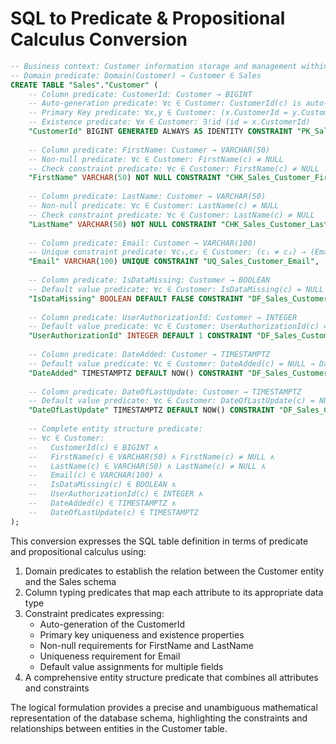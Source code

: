 # SQL to Predicate & Propositional Calculus Conversion

```sql
-- Business context: Customer information storage and management within the Sales domain
-- Domain predicate: Domain(Customer) → Customer ∈ Sales
CREATE TABLE "Sales"."Customer" (
    -- Column predicate: CustomerId: Customer → BIGINT
    -- Auto-generation predicate: ∀c ∈ Customer: CustomerId(c) is auto-generated
    -- Primary Key predicate: ∀x,y ∈ Customer: (x.CustomerId = y.CustomerId) → (x = y)
    -- Existence predicate: ∀x ∈ Customer: ∃!id (id = x.CustomerId)
    "CustomerId" BIGINT GENERATED ALWAYS AS IDENTITY CONSTRAINT "PK_Sales_Customer" PRIMARY KEY,
    
    -- Column predicate: FirstName: Customer → VARCHAR(50)
    -- Non-null predicate: ∀c ∈ Customer: FirstName(c) ≠ NULL
    -- Check constraint predicate: ∀c ∈ Customer: FirstName(c) ≠ NULL
    "FirstName" VARCHAR(50) NOT NULL CONSTRAINT "CHK_Sales_Customer_FirstName" CHECK ("FirstName" IS NOT NULL),
    
    -- Column predicate: LastName: Customer → VARCHAR(50)
    -- Non-null predicate: ∀c ∈ Customer: LastName(c) ≠ NULL
    -- Check constraint predicate: ∀c ∈ Customer: LastName(c) ≠ NULL
    "LastName" VARCHAR(50) NOT NULL CONSTRAINT "CHK_Sales_Customer_LastName" CHECK ("LastName" IS NOT NULL),
    
    -- Column predicate: Email: Customer → VARCHAR(100)
    -- Unique constraint predicate: ∀c₁,c₂ ∈ Customer: (c₁ ≠ c₂) → (Email(c₁) ≠ Email(c₂) ∨ Email(c₁) = NULL ∨ Email(c₂) = NULL)
    "Email" VARCHAR(100) UNIQUE CONSTRAINT "UQ_Sales_Customer_Email",
    
    -- Column predicate: IsDataMissing: Customer → BOOLEAN
    -- Default value predicate: ∀c ∈ Customer: IsDataMissing(c) = NULL → IsDataMissing(c) := FALSE
    "IsDataMissing" BOOLEAN DEFAULT FALSE CONSTRAINT "DF_Sales_Customer_IsDataMissing",
    
    -- Column predicate: UserAuthorizationId: Customer → INTEGER
    -- Default value predicate: ∀c ∈ Customer: UserAuthorizationId(c) = NULL → UserAuthorizationId(c) := 1
    "UserAuthorizationId" INTEGER DEFAULT 1 CONSTRAINT "DF_Sales_Customer_UserAuthorizationId",
    
    -- Column predicate: DateAdded: Customer → TIMESTAMPTZ
    -- Default value predicate: ∀c ∈ Customer: DateAdded(c) = NULL → DateAdded(c) := NOW()
    "DateAdded" TIMESTAMPTZ DEFAULT NOW() CONSTRAINT "DF_Sales_Customer_DateAdded",
    
    -- Column predicate: DateOfLastUpdate: Customer → TIMESTAMPTZ
    -- Default value predicate: ∀c ∈ Customer: DateOfLastUpdate(c) = NULL → DateOfLastUpdate(c) := NOW()
    "DateOfLastUpdate" TIMESTAMPTZ DEFAULT NOW() CONSTRAINT "DF_Sales_Customer_DateOfLastUpdate"
    
    -- Complete entity structure predicate:
    -- ∀c ∈ Customer: 
    --   CustomerId(c) ∈ BIGINT ∧
    --   FirstName(c) ∈ VARCHAR(50) ∧ FirstName(c) ≠ NULL ∧
    --   LastName(c) ∈ VARCHAR(50) ∧ LastName(c) ≠ NULL ∧
    --   Email(c) ∈ VARCHAR(100) ∧
    --   IsDataMissing(c) ∈ BOOLEAN ∧
    --   UserAuthorizationId(c) ∈ INTEGER ∧
    --   DateAdded(c) ∈ TIMESTAMPTZ ∧
    --   DateOfLastUpdate(c) ∈ TIMESTAMPTZ
);
```

This conversion expresses the SQL table definition in terms of predicate and propositional calculus using:

1. Domain predicates to establish the relation between the Customer entity and the Sales schema
2. Column typing predicates that map each attribute to its appropriate data type
3. Constraint predicates expressing:
   - Auto-generation of the CustomerId
   - Primary key uniqueness and existence properties
   - Non-null requirements for FirstName and LastName
   - Uniqueness requirement for Email
   - Default value assignments for multiple fields
4. A comprehensive entity structure predicate that combines all attributes and constraints

The logical formulation provides a precise and unambiguous mathematical representation of the database schema, highlighting the constraints and relationships between entities in the Customer table.
